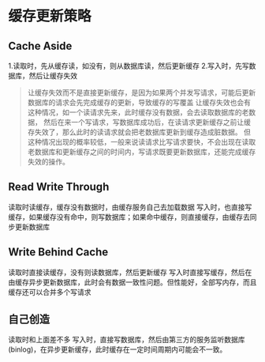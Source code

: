 ﻿
# 缓存更新策略

## Cache Aside
1.读取时，先从缓存读，如没有，则从数据库读，然后更新缓存
2.写入时，先写数据库，然后让缓存失效
>让缓存失效而不是直接更新缓存，是因为如果两个并发写请求，可能后更新数据库的请求会先完成缓存的更新，导致缓存的写覆盖
>让缓存失效也会有这种情况，如一个读请求先来，此时缓存没有数据，会去读取数据库的老数据，
>然后在来一个写请求，写数据库成功后，在读请求更新缓存之前让缓存失效了，那么此时的读请求就会把老数据库更新到缓存造成脏数据。
>但这种情况出现的概率较低，一般来说读请求比写请求要快，不会出现在读取老数据库和更新缓存之间的时间内，写请求既要更新数据库，还能完成缓存失效的操作。

## Read Write Through
读取时读缓存，缓存没有数据时，由缓存服务自己去加载数据
写入时，也直接写缓存，如果缓存没有命中，则写数据库；如果命中缓存，则直接缓存，由缓存去同步更新数据库

## Write Behind Cache
读取时直接读缓存，没有则读数据库，然后更新缓存
写入时直接写缓存，然后在由缓存异步更新数据库，此时会有数据一致性问题。但性能好，全部写内存，而且缓存还可以合并多个写请求

## 自己创造
读取时和上面差不多
写入时，直接写数据库，然后由第三方的服务监听数据库(binlog)，在异步更新缓存，此时缓存在一定时间周期内可能会不一致。


